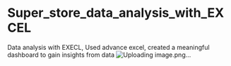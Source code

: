 # Super_store_data_analysis_with_EXCEL
Data analysis with EXECL, Used advance excel, created a meaningful dashboard to gain insights from data 
![Uploading image.png…]()
